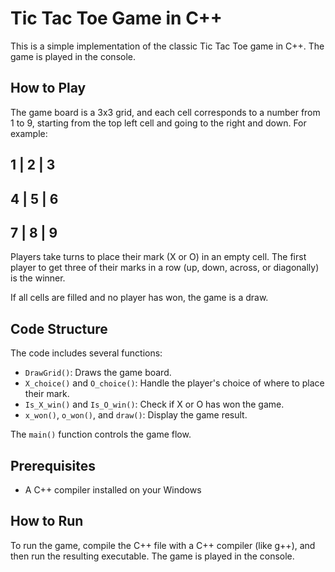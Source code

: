 # Tic Tac Toe Game in C++

This is a simple implementation of the classic Tic Tac Toe game in C++. The game is played in the console.

## How to Play

The game board is a 3x3 grid, and each cell corresponds to a number from 1 to 9, starting from the top left cell and going to the right and down. For example:

## 1 | 2 | 3

## 4 | 5 | 6

## 7 | 8 | 9

Players take turns to place their mark (X or O) in an empty cell. The first player to get three of their marks in a row (up, down, across, or diagonally) is the winner.

If all cells are filled and no player has won, the game is a draw.

## Code Structure

The code includes several functions:

- `DrawGrid()`: Draws the game board.
- `X_choice()` and `O_choice()`: Handle the player's choice of where to place their mark.
- `Is_X_win()` and `Is_O_win()`: Check if X or O has won the game.
- `x_won()`, `o_won()`, and `draw()`: Display the game result.

The `main()` function controls the game flow.

## Prerequisites

- A C++ compiler installed on your Windows

## How to Run

To run the game, compile the C++ file with a C++ compiler (like g++), and then run the resulting executable. The game is played in the console.
